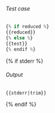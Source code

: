 ###### Test case
```javascript
{% if reduced %}
{{reduced}}
{% else %}
{{test}}
{% endif %}
```

{% if stderr %}
###### Output
```text
{{stderr|trim}}
```
{% endif %}
